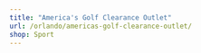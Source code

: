 ```yaml
---
title: "America's Golf Clearance Outlet"
url: /orlando/americas-golf-clearance-outlet/
shop: Sport
---
```

